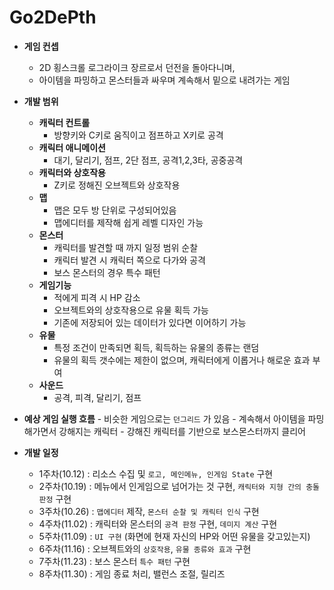 # Go2DePth
- **게임 컨셉**
	- 2D 횡스크롤 로그라이크 장르로서 던전을 돌아다니며,
	- 아이템을 파밍하고 몬스터들과 싸우며 계속해서 밑으로 내려가는 게임

- **개발 범위**
	- **캐릭터 컨트롤**
		- 방향키와 C키로 움직이고 점프하고 X키로 공격
	- **캐릭터 애니메이션**
		- 대기, 달리기, 점프, 2단 점프, 공격1,2,3타, 공중공격
	- **캐릭터와 상호작용**
		- Z키로 정해진 오브젝트와 상호작용
	- **맵**
		- 맵은 모두 방 단위로 구성되어있음
		- 맵에디터를 제작해 쉽게 레벨 디자인 가능
	- **몬스터**
		- 캐릭터를 발견할 때 까지 일정 범위 순찰
		- 캐릭터 발견 시 캐릭터 쪽으로 다가와 공격
		- 보스 몬스터의 경우 특수 패턴
	- **게임기능**
		- 적에게 피격 시 HP 감소
		- 오브젝트와의 상호작용으로 유물 획득 가능
		- 기존에 저장되어 있는 데이터가 있다면 이어하기 가능
	- **유물**
		- 특정 조건이 만족되면 획득, 획득하는 유물의 종류는 랜덤
		- 유물의 획득 갯수에는 제한이 없으며, 캐릭터에게 이롭거나 해로운 효과 부여
	- **사운드**
		- 공격, 피격, 달리기, 점프

- **예상 게임 실행 흐름**
		- 비슷한 게임으로는 `던그리드` 가 있음
		- 계속해서 아이템을 파밍해가면서 강해지는 캐릭터
		- 강해진 캐릭터를 기반으로 보스몬스터까지 클리어

- **개발 일정**
	- 1주차(10.12) : 리소스 수집 및 `로고, 메인메뉴, 인게임 State` 구현
	- 2주차(10.19) : 메뉴에서 인게임으로 넘어가는 것 구현, `캐릭터와 지형 간의 충돌판정` 구현
	- 3주차(10.26) : `맵에디터` 제작, `몬스터 순찰 및 캐릭터 인식` 구현
	- 4주차(11.02) : 캐릭터와 몬스터의 `공격 판정` 구현, `데미지 계산` 구현
	- 5주차(11.09) : `UI 구현` (화면에 현재 자신의 HP와 어떤 유물을 갖고있는지)
	- 6주차(11.16) : 오브젝트와의 `상호작용`, `유물 종류와 효과` 구현
	- 7주차(11.23) : 보스 몬스터 `특수 패턴` 구현
	- 8주차(11.30) : 게임 종료 처리, 밸런스 조절, 릴리즈